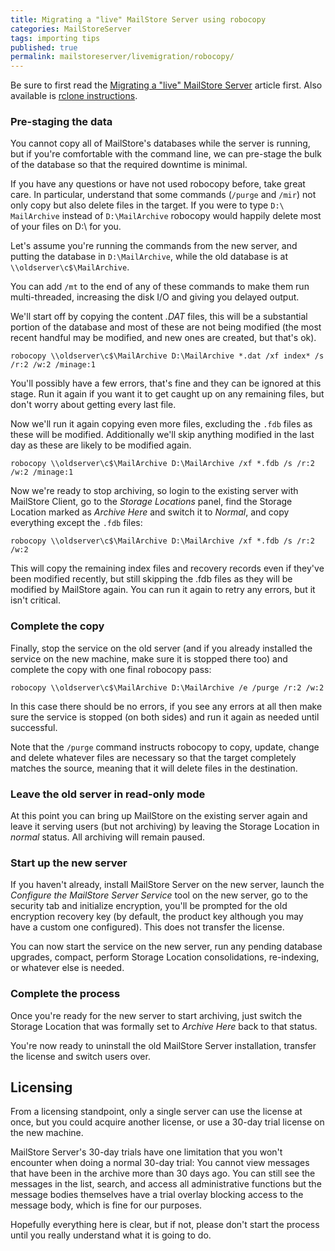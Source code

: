 ```yaml
---
title: Migrating a "live" MailStore Server using robocopy
categories: MailStoreServer
tags: importing tips
published: true
permalink: mailstoreserver/livemigration/robocopy/
---
```


Be sure to first read the [Migrating a "live" MailStore Server](/mailstoreserver/livemigration/) article first. Also available is [rclone instructions](/mailstoreserver/livemigration/rclone/).

### Pre-staging the data

You cannot copy all of MailStore's databases while the server is running, but if you're comfortable with the command line, we can pre-stage the bulk of the database so that the required downtime is minimal.

If you have any questions or have not used robocopy before, take great care. In particular, understand that some commands (`/purge` and `/mir`) not only copy but also delete files in the target. If you were to type `D:\ MailArchive` instead of `D:\MailArchive` robocopy would happily delete most of your files on D:\ for you.

Let's assume you're running the commands from the new server, and putting the database in `D:\MailArchive`, while the old database is at `\\oldserver\c$\MailArchive`.

You can add `/mt` to the end of any of these commands to make them run multi-threaded, increasing the disk I/O and giving you delayed output.

We'll start off by copying the content *.DAT* files, this will be a substantial portion of the database and most of these are not being modified (the most recent handful may be modified, and new ones are created, but that's ok).

    robocopy \\oldserver\c$\MailArchive D:\MailArchive *.dat /xf index* /s /r:2 /w:2 /minage:1

You'll possibly have a few errors, that's fine and they can be ignored at this stage. Run it again if you want it to get caught up on any remaining files, but don't worry about getting every last file.

Now we'll run it again copying even more files, excluding the `.fdb` files as these will be modified. Additionally we'll skip anything modified in the last day as these are likely to be modified again.

    robocopy \\oldserver\c$\MailArchive D:\MailArchive /xf *.fdb /s /r:2 /w:2 /minage:1

Now we're ready to stop archiving, so login to the existing server with MailStore Client, go to the *Storage Locations* panel, find the Storage Location marked as *Archive Here* and switch it to *Normal*, and copy everything except the `.fdb` files:

    robocopy \\oldserver\c$\MailArchive D:\MailArchive /xf *.fdb /s /r:2 /w:2

This will copy the remaining index files and recovery records even if they've been modified recently, but still skipping the .fdb files as they will be modified by MailStore again. You can run it again to retry any errors, but it isn't critical.

### Complete the copy

Finally, stop the service on the old server (and if you already installed the service on the new machine, make sure it is stopped there too) and complete the copy with one final robocopy pass:

    robocopy \\oldserver\c$\MailArchive D:\MailArchive /e /purge /r:2 /w:2

In this case there should be no errors, if you see any errors at all then make sure the service is stopped (on both sides) and run it again as needed until successful.

Note that the `/purge` command instructs robocopy to copy, update, change and delete whatever files are necessary so that the target completely matches the source, meaning that it will delete files in the destination.

### Leave the old server in read-only mode

At this point you can bring up MailStore on the existing server again and leave it serving users (but not archiving) by leaving the Storage Location in *normal* status. All archiving will remain paused.

### Start up the new server

If you haven't already, install MailStore Server on the new server, launch the *Configure the MailStore Server Service* tool on the new server, go to the security tab and initialize encryption, you'll be prompted for the old encryption recovery key (by default, the product key although you may have a custom one configured). This does not transfer the license.

You can now start the service on the new server, run any pending database upgrades, compact, perform Storage Location consolidations, re-indexing, or whatever else is needed.

### Complete the process

Once you're ready for the new server to start archiving, just switch the Storage Location that was formally set to *Archive Here* back to that status.

You're now ready to uninstall the old MailStore Server installation, transfer the license and switch users over.

## Licensing

From a licensing standpoint, only a single server can use the license at once, but you could acquire another license, or use a 30-day trial license on the new machine.

 MailStore Server's 30-day trials have one limitation that you won't encounter when doing a normal 30-day trial: You cannot view messages that have been in the archive more than 30 days ago. You can still see the messages in the list, search, and access all administrative functions but the message bodies themselves have a trial overlay blocking access to the message body, which is fine for our purposes.

Hopefully everything here is clear, but if not, please don't start the process until you really understand what it is going to do.
